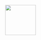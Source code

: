 <div id="header" align="center">
  <img src="https://media.giphy.com/media/3o7aD4WmSr6b9LgOli/giphy.gif" width="100"/>
</div>

